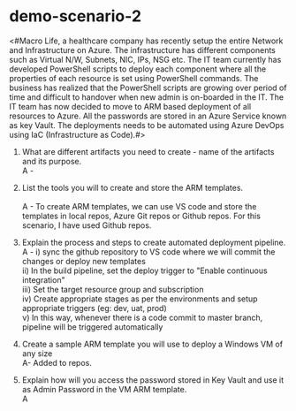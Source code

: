 # demo-scenario-2
<#Macro Life, a healthcare company has recently setup the entire Network and Infrastructure on Azure. 
The infrastructure has different components such as Virtual N/W, Subnets, NIC, IPs, NSG etc.
The IT team currently has developed PowerShell scripts to deploy each component where all the properties of each resource is set using PowerShell commands.
The business has realized that the PowerShell scripts are growing over period of time and difficult to handover when new admin is on-boarded in the IT.
The IT team has now decided to move to ARM based deployment of all resources to Azure.
All the passwords are stored in an Azure Service known as key Vault. The deployments needs to be automated using Azure DevOps using IaC (Infrastructure as Code).#>

1) What are different artifacts you need to create - name of the artifacts and its purpose.<br/> 
A - 

2) List the tools you will to create and store the ARM templates.<br/>  
A - To create ARM templates, we can use VS code and store the templates in local repos, Azure Git repos or Github repos. For this scenario, I have used Github repos.  

3) Explain the process and steps to create automated deployment pipeline. <br/> 
A - i) sync the github repository to VS code where we will commit the changes or deploy new templates  
    ii) In the build pipeline, set the deploy trigger to "Enable continuous integration"  
    iii) Set the target resource group and subscription  
    iv) Create appropriate stages as per the environments and setup appropriate triggers (eg: dev, uat, prod)  
    v) In this way, whenever there is a code commit to master branch, pipeline will be triggered automatically  

4) Create a sample ARM template you will use to deploy a Windows VM of any size<br/> 
A- Added to repos.

5) Explain how will you access the password stored in Key Vault and use it as Admin Password in the VM ARM template.<br/> 
A
